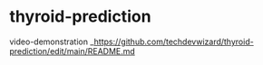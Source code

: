 # thyroid-prediction
video-demonstration _https://github.com/techdevwizard/thyroid-prediction/edit/main/README.md
